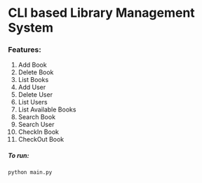 # CLI based Library Management System

### Features:
1. Add Book
2. Delete Book
3. List Books
4. Add User
5. Delete User
6. List Users
7. List Available Books
8. Search Book
9. Search User
10. CheckIn Book
11. CheckOut Book

##### To run:
`python main.py`
